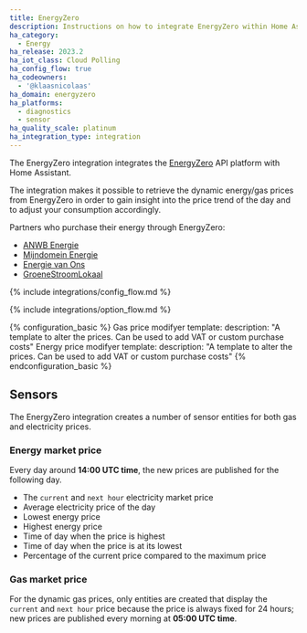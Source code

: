 ```yaml
---
title: EnergyZero
description: Instructions on how to integrate EnergyZero within Home Assistant.
ha_category:
  - Energy
ha_release: 2023.2
ha_iot_class: Cloud Polling
ha_config_flow: true
ha_codeowners:
  - '@klaasnicolaas'
ha_domain: energyzero
ha_platforms:
  - diagnostics
  - sensor
ha_quality_scale: platinum
ha_integration_type: integration
---
```


The EnergyZero integration integrates the [EnergyZero](https://www.energyzero.nl/) API platform with Home Assistant.

The integration makes it possible to retrieve the dynamic energy/gas prices
from EnergyZero in order to gain insight into the price trend of the day and
to adjust your consumption accordingly.

Partners who purchase their energy through EnergyZero:

- [ANWB Energie](https://www.anwb.nl/huis/energie/anwb-energie)
- [Mijndomein Energie](https://www.mijndomein.nl/energie)
- [Energie van Ons](https://www.energie.vanons.org)
- [GroeneStroomLokaal](https://www.groenestroomlokaal.nl)

{% include integrations/config_flow.md %}

{% include integrations/option_flow.md %}

{% configuration_basic %}
Gas price modifyer template:
  description: "A template to alter the prices. Can be used to add VAT or custom purchase costs"
Energy price modifyer template:
  description: "A template to alter the prices. Can be used to add VAT or custom purchase costs"
{% endconfiguration_basic %}

## Sensors

The EnergyZero integration creates a number of sensor entities for both gas and electricity prices.

### Energy market price

Every day around **14:00 UTC time**, the new prices are published for the following day.

- The `current` and `next hour` electricity market price
- Average electricity price of the day
- Lowest energy price
- Highest energy price
- Time of day when the price is highest
- Time of day when the price is at its lowest
- Percentage of the current price compared to the maximum price

### Gas market price

For the dynamic gas prices, only entities are created that display the
`current` and `next hour` price because the price is always fixed for
24 hours; new prices are published every morning at **05:00 UTC time**.
